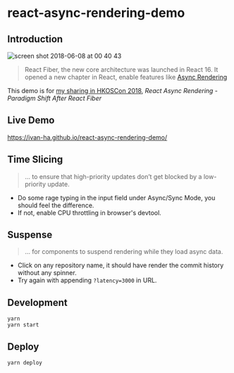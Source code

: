 # react-async-rendering-demo

## Introduction

![screen shot 2018-06-08 at 00 40 43](https://user-images.githubusercontent.com/20895743/41113586-a5f27f84-6ab4-11e8-9edc-1e3d3d391f00.jpg)

> React Fiber, the new core architecture was launched in React 16. It opened a new chapter in React, enable features like [Async Rendering](https://reactjs.org/blog/2018/03/01/sneak-peek-beyond-react-16.html)

This demo is for [my sharing in HKOSCon 2018](https://hkoscon.org/2018/topic/react-async-rendering-paradigm-shift-after-react-fiber/), _React Async Rendering - Paradigm Shift After React Fiber_

## Live Demo

https://ivan-ha.github.io/react-async-rendering-demo/

## Time Slicing

> ... to ensure that high-priority updates don’t get blocked by a low-priority update.

- Do some rage typing in the input field under Async/Sync Mode, you should feel the difference.
- If not, enable CPU throttling in browser's devtool.

## Suspense

> ... for components to suspend rendering while they load async data.

- Click on any repository name, it should have render the commit history without any spinner.
- Try again with appending `?latency=3000` in URL.

## Development

```
yarn
yarn start
```

## Deploy

```
yarn deploy
```
